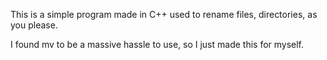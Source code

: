 This is a simple program made in C++ used to rename files, directories, as you please.


I found mv to be a massive hassle to use, so I just made this for myself. 
